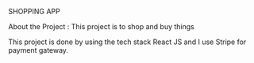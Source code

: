 SHOPPING APP

About the Project : This project is to shop and buy things

This project is done by using the tech stack React JS and I use Stripe for payment gateway.
